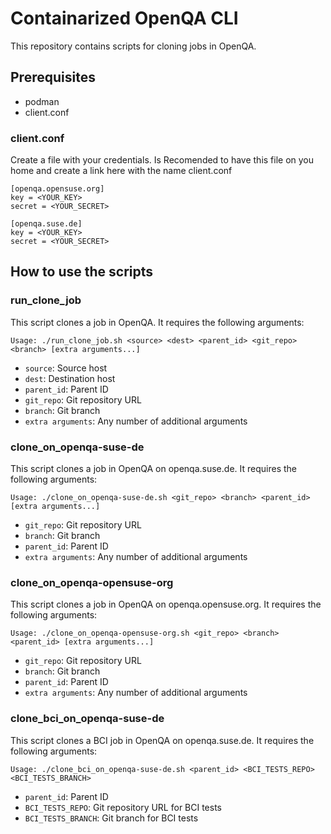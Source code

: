 # Containarized OpenQA CLI

This repository contains scripts for cloning jobs in OpenQA.

## Prerequisites

- podman
- client.conf

### client.conf

Create a file with your credentials.
Is Recomended to have this file on you home and create a link here with the name client.conf

```
[openqa.opensuse.org]
key = <YOUR_KEY>
secret = <YOUR_SECRET>

[openqa.suse.de]
key = <YOUR_KEY>
secret = <YOUR_SECRET>
```

## How to use the scripts

### run_clone_job

This script clones a job in OpenQA. It requires the following arguments:

```
Usage: ./run_clone_job.sh <source> <dest> <parent_id> <git_repo> <branch> [extra arguments...]
```

- `source`: Source host
- `dest`: Destination host
- `parent_id`: Parent ID
- `git_repo`: Git repository URL
- `branch`: Git branch
- `extra arguments`: Any number of additional arguments

### clone_on_openqa-suse-de

This script clones a job in OpenQA on openqa.suse.de. It requires the following arguments:

```
Usage: ./clone_on_openqa-suse-de.sh <git_repo> <branch> <parent_id> [extra arguments...]
```

- `git_repo`: Git repository URL
- `branch`: Git branch
- `parent_id`: Parent ID
- `extra arguments`: Any number of additional arguments

### clone_on_openqa-opensuse-org

This script clones a job in OpenQA on openqa.opensuse.org. It requires the following arguments:

```
Usage: ./clone_on_openqa-opensuse-org.sh <git_repo> <branch> <parent_id> [extra arguments...]
```

- `git_repo`: Git repository URL
- `branch`: Git branch
- `parent_id`: Parent ID
- `extra arguments`: Any number of additional arguments

### clone_bci_on_openqa-suse-de

This script clones a BCI job in OpenQA on openqa.suse.de. It requires the following arguments:

```
Usage: ./clone_bci_on_openqa-suse-de.sh <parent_id> <BCI_TESTS_REPO> <BCI_TESTS_BRANCH>
```

- `parent_id`: Parent ID
- `BCI_TESTS_REPO`: Git repository URL for BCI tests
- `BCI_TESTS_BRANCH`: Git branch for BCI tests
